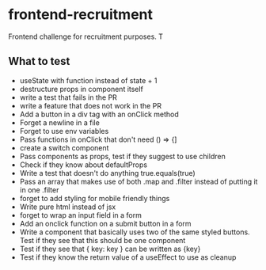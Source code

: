 # frontend-recruitment
Frontend challenge for recruitment purposes. T

## What to test

- useState with function instead of state + 1
- destructure props in component itself
- write a test that fails in the PR
- write a feature that does not work in the PR
- Add a button in a div tag with an onClick method
- Forget a newline in a file
- Forget to use env variables
- Pass functions in onClick that don't need () => {]
- create a switch component
- Pass components as props, test if they suggest to use children
- Check if they know about defaultProps
- Write a test that doesn't do anything true.equals(true)
- Pass an array that makes use of both .map and .filter instead of putting it in one .filter
- forget to add styling for mobile friendly things
- Write pure html instead of jsx
- forget to wrap an input field in a form
- Add an onclick function on a submit button in a form
- Write a component that basically uses two of the same styled buttons. Test if they see that this should be one component
- Test if they see that { key: key } can be written as {key}
- Test if they know the return value of a useEffect to use as cleanup
 
